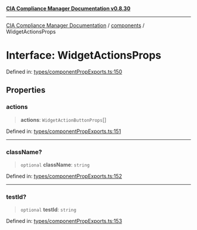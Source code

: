 [**CIA Compliance Manager Documentation v0.8.30**](../../README.md)

***

[CIA Compliance Manager Documentation](../../modules.md) / [components](../README.md) / WidgetActionsProps

# Interface: WidgetActionsProps

Defined in: [types/componentPropExports.ts:150](https://github.com/Hack23/cia-compliance-manager/blob/6afa716316469147e542039d136ec79ffdbd4ac9/src/types/componentPropExports.ts#L150)

## Properties

### actions

> **actions**: `WidgetActionButtonProps`[]

Defined in: [types/componentPropExports.ts:151](https://github.com/Hack23/cia-compliance-manager/blob/6afa716316469147e542039d136ec79ffdbd4ac9/src/types/componentPropExports.ts#L151)

***

### className?

> `optional` **className**: `string`

Defined in: [types/componentPropExports.ts:152](https://github.com/Hack23/cia-compliance-manager/blob/6afa716316469147e542039d136ec79ffdbd4ac9/src/types/componentPropExports.ts#L152)

***

### testId?

> `optional` **testId**: `string`

Defined in: [types/componentPropExports.ts:153](https://github.com/Hack23/cia-compliance-manager/blob/6afa716316469147e542039d136ec79ffdbd4ac9/src/types/componentPropExports.ts#L153)
